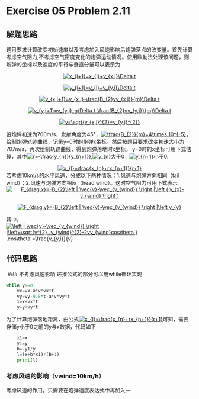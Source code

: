 # Exercise 05 Problem 2.11
## 解题思路
 题目要求计算改变初始速度以及考虑加入风速影响后炮弹落点的改变量。首先计算考虑空气阻力,不考虑空气密度变化的炮弹运动情况。使用欧勒法处理该问题，则炮弹的坐标以及速度的平行与垂直分量可以表示为

<div align=center><a href="http://www.codecogs.com/eqnedit.php?latex=x_{i&plus;1}=x_{i}&plus;v_{x,i}\Delta&space;t" target="_blank"><img src="http://latex.codecogs.com/gif.latex?x_{i&plus;1}=x_{i}&plus;v_{x,i}\Delta&space;t" title="x_{i+1}=x_{i}+v_{x,i}\Delta t" /></a>
 
<a href="http://www.codecogs.com/eqnedit.php?latex=y_{i&plus;1}=y_{i}&plus;v_{y,i}\Delta&space;t" target="_blank"><img src="http://latex.codecogs.com/gif.latex?y_{i&plus;1}=y_{i}&plus;v_{y,i}\Delta&space;t" title="y_{i+1}=y_{i}+v_{y,i}\Delta t" /></a>

<a href="http://www.codecogs.com/eqnedit.php?latex=v_{x,i&plus;1}=v_{x,i}-\frac{B_{2}vv_{x,i}}{m}\Delta&space;t" target="_blank"><img src="http://latex.codecogs.com/gif.latex?v_{x,i&plus;1}=v_{x,i}-\frac{B_{2}vv_{x,i}}{m}\Delta&space;t" title="v_{x,i+1}=v_{x,i}-\frac{B_{2}vv_{x,i}}{m}\Delta t" /></a>

<a href="http://www.codecogs.com/eqnedit.php?latex=v_{y,i&plus;1}=v_{y,i}-g\Delta&space;t-\frac{B_{2}vv_{y,i}}{m}\Delta&space;t" target="_blank"><img src="http://latex.codecogs.com/gif.latex?v_{y,i&plus;1}=v_{y,i}-g\Delta&space;t-\frac{B_{2}vv_{y,i}}{m}\Delta&space;t" title="v_{y,i+1}=v_{y,i}-g\Delta t-\frac{B_{2}vv_{y,i}}{m}\Delta t" /></a>

<a href="http://www.codecogs.com/eqnedit.php?latex=v=\sqrt{v_{x,i}^{2}&plus;v_{y,i}^{2}}" target="_blank"><img src="http://latex.codecogs.com/gif.latex?v=\sqrt{v_{x,i}^{2}&plus;v_{y,i}^{2}}" title="v=\sqrt{v_{x,i}^{2}+v_{y,i}^{2}}" /></a>
<div align=left>
 
 设炮弹初速为700m/s，发射角度为45°，<a href="http://www.codecogs.com/eqnedit.php?latex=\inline&space;\frac{B_{2}}{m}=4\times&space;10^{-5}" target="_blank"><img src="http://latex.codecogs.com/gif.latex?\inline&space;\frac{B_{2}}{m}=4\times&space;10^{-5}" title="\frac{B_{2}}{m}=4\times 10^{-5}" /></a>，绘制炮弹轨迹曲线，记录y=0时的炮弹x坐标。然后按题目要求改变初速大小为707m/s，再次绘制轨迹曲线，得到炮弹落地时x坐标。
 y=0时的x坐标可用下式估算，其中<a href="http://www.codecogs.com/eqnedit.php?latex=\inline&space;r=-\frac{y_{n}}{y_{n&plus;1}}" target="_blank"><img src="http://latex.codecogs.com/gif.latex?\inline&space;r=-\frac{y_{n}}{y_{n&plus;1}}" title="r=-\frac{y_{n}}{y_{n+1}}" /></a>,<a href="http://www.codecogs.com/eqnedit.php?latex=\inline&space;y_{n}" target="_blank"><img src="http://latex.codecogs.com/gif.latex?\inline&space;y_{n}" title="y_{n}" /></a>大于0，<a href="http://www.codecogs.com/eqnedit.php?latex=\inline&space;y_{n&plus;1}" target="_blank"><img src="http://latex.codecogs.com/gif.latex?\inline&space;y_{n&plus;1}" title="y_{n+1}" /></a>小于0.
 
<div align=center><a href="http://www.codecogs.com/eqnedit.php?latex=x_{l}=\frac{x_{n}&plus;rx_{n&plus;1}}{r&plus;1}" target="_blank"><img src="http://latex.codecogs.com/gif.latex?x_{l}=\frac{x_{n}&plus;rx_{n&plus;1}}{r&plus;1}" title="x_{l}=\frac{x_{n}+rx_{n+1}}{r+1}" /></a>
 <div align=left>
若考虑10km/s的水平风速，分成以下两种情况：1.风速与炮弹方向相同（tail wind）；2.风速与炮弹方向相反（head wind）。这时空气阻力可用下式表示
  
<div align=center><a href="http://www.codecogs.com/eqnedit.php?latex=F_{drag,x}=-B_{2}\left&space;|&space;\vec{v}-\vec_{v_{wind}}&space;\right&space;|\left&space;(&space;v_{x}-v_{wind}&space;\right&space;)" target="_blank"><img src="http://latex.codecogs.com/gif.latex?F_{drag,x}=-B_{2}\left&space;|&space;\vec{v}-\vec_{v_{wind}}&space;\right&space;|\left&space;(&space;v_{x}-v_{wind}&space;\right&space;)" title="F_{drag,x}=-B_{2}\left | \vec{v}-\vec_{v_{wind}} \right |\left ( v_{x}-v_{wind} \right )" /></a>
 
<a href="http://www.codecogs.com/eqnedit.php?latex=F_{drag,y}=-B_{2}\left&space;|&space;\vec{v}-\vec_{v_{wind}}&space;\right&space;|\left&space;v_{y}" target="_blank"><img src="http://latex.codecogs.com/gif.latex?F_{drag,y}=-B_{2}\left&space;|&space;\vec{v}-\vec_{v_{wind}}&space;\right&space;|\left&space;v_{y}" title="F_{drag,y}=-B_{2}\left | \vec{v}-\vec_{v_{wind}} \right |\left v_{y}" /></a>
 <div align=left>
其中，<a href="http://www.codecogs.com/eqnedit.php?latex=\inline&space;\left&space;|&space;\vec{v}-\vec_{v_{wind}}&space;\right&space;|\left=\sqrt{v^{2}&plus;v_{wind}^{2}-2vv_{wind}cos\theta&space;}" target="_blank"><img src="http://latex.codecogs.com/gif.latex?\inline&space;\left&space;|&space;\vec{v}-\vec_{v_{wind}}&space;\right&space;|\left=\sqrt{v^{2}&plus;v_{wind}^{2}-2vv_{wind}cos\theta&space;}" title="\left | \vec{v}-\vec_{v_{wind}} \right |\left=\sqrt{v^{2}+v_{wind}^{2}-2vv_{wind}cos\theta }" /></a>,cos\theta =\frac{v_{y,i}}{v}
 
## 代码思路
 ### 不考虑风速影响
 递推公式的部分可以用while循环实现
```python
while y>=0:
    vx=vx-a*v*vx*t
    vy=vy-9.8*t-a*v*vy*t
    x=x+vx*t
    y=y+vy*t
```
为了计算炮弹落地距离，由公式<a href="http://www.codecogs.com/eqnedit.php?latex=x_{l}=\frac{x_{n}&plus;rx_{n&plus;1}}{r&plus;1}" target="_blank"><img src="http://latex.codecogs.com/gif.latex?x_{l}=\frac{x_{n}&plus;rx_{n&plus;1}}{r&plus;1}" title="x_{l}=\frac{x_{n}+rx_{n+1}}{r+1}" /></a>可知，需要存储y小于0之前的y与x数据，代码如下
```python
    x1=x
    y1=y
    b=-y1/y
    l=(x+b*x1)/(b+1)
    print(l)
```
### 考虑风速的影响（vwind=10km/h）
考虑风速的作用，只需要在炮弹速度表达式中再加入一
